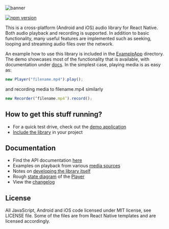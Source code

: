 ![banner](/banner.png)

[![npm version](https://badge.fury.io/js/%40react-native-community%2Faudio-toolkit.svg)](https://badge.fury.io/js/%40react-native-community%2Faudio-toolkit)

This is a cross-platform (Android and iOS) audio library for React Native.
Both audio playback and recording is supported. In addition to basic
functionality, many useful features are implemented such as seeking,
looping and streaming audio files over the network.

An example how to use this library is included in the [ExampleApp](/ExampleApp)
directory. The demo showcases most of the functionality that is available, with
documentation under [docs](/docs). In the simplest case, playing media is as
easy as:

```js
new Player("filename.mp4").play();
```

and recording media to filename.mp4 similarly

```js
new Recorder(‘filename.mp4’).record();
```

## How to get this stuff running?

- For a quick test drive, check out the [demo application](/ExampleApp)
- [Include the library](/docs/SETUP.md) in your project

## Documentation

- Find the API documentation [here](/docs/API.md)
- Examples on playback from various [media sources](/docs/SOURCES.md)
- Notes on [developing the library itself](/docs/DEVELOPING.md)
- Rough [state diagram](/docs/state_diagram.svg) of the [Player](src/Player.js)
- View the [changelog](/CHANGELOG.md)

## License

All JavaScript, Android and iOS code licensed under MIT license, see LICENSE
file. Some of the files are from React Native templates and are licensed
accordingly.
